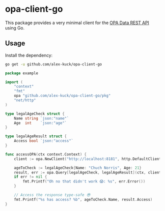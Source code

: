 # opa-client-go

This package provides a very minimal client for the [OPA Data REST API](https://www.openpolicyagent.org/docs/latest/rest-api/#data-api)
using Go.

## Usage

Install the dependency:

```sh
go get -u github.com/alex-kuck/opa-client-go
```

```go
package example

import (
	"context"
	"fmt"
	opa "github.com/alex-kuck/opa-client-go/pkg"
	"net/http"
)

type legalAgeCheck struct {
	Name string `json:"name"`
	Age  int    `json:"age"`
}

type legalAgeResult struct {
	Access bool `json:"access"`
}

func accessOPA(ctx context.Context) {
	client := opa.NewClient("http://localhost:8181", http.DefaultClient)

	ageToCheck := legalAgeCheck{Name: "Chuch Norris", Age: 21}
	result, err := opa.Query[legalAgeCheck, legalAgeResult](ctx, client, "/example/age_check", ageToCheck)
	if err != nil {
		fmt.Printf("Oh no that didn't work 😱: %s", err.Error())
	}

	// Access the response type-safe 😎
	fmt.Printf("%s has access? %b", ageToCheck.Name, result.Access)
}
```
